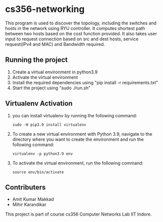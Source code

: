 # cs356-networking
This program is used to discover the topology, including the switches and hosts in the network using RYU controller. It computes shortest path between two hosts based on the cost function provided. It also takes user input to request connection based on src and dest hosts, service request(IPv4 and MAC) and Bandwidth required.

 ## Running the project

1) Create a virtual environment in python3.9
2) Activate the virtual environment
3) Install the required dependencies using "pip install -r requirements.txt"
4) Start the project using "sudo ./run.sh"

## Virtualenv Activation

1) you can install virtualenv by running the following command:
   ```
   sudo -H pip3.9 install virtualenv
   ```
2) To create a new virtual environment with Python 3.9, navigate to the directory where you want to create the environment and run the following command:
   ```
   virtualenv -p python3.9 env
   ```
3) To activate the virtual environment, run the following command:
   ```
   source env/bin/activate
   ```
<h2>Contributers</h2>

 - Amit Kumar Makkad
 - Mihir Karandikar
 
 This project is part of course cs356 Computer Networks Lab IIT Indore. 
